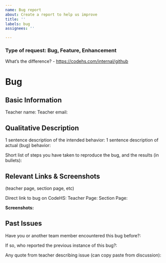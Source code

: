 ```yaml
---
name: Bug report
about: Create a report to help us improve
title: ''
labels: bug
assignees: ''

---
```


### Type of request: Bug, Feature, Enhancement
What’s the difference? - https://codehs.com/internal/github

# Bug
## Basic Information

Teacher name:
Teacher email:

## Qualitative Description

1 sentence description of the intended behavior:
1 sentence description of actual (bug) behavior:

Short list of steps you have taken to reproduce the bug, and the results (in bullets):

## Relevant Links & Screenshots
(teacher page, section page, etc)

Direct link to bug on CodeHS:
Teacher Page:
Section Page:

**Screenshots:**

## Past Issues

Have you or another team member encountered this bug before?:

If so, who reported the previous instance of this bug?:

Any quote from teacher describing issue (can copy paste from discussion):
